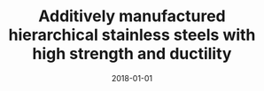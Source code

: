 ---
title: "Additively manufactured hierarchical stainless steels with high strength and ductility"
collection: publications
permalink: /publication/2018-01-01-Additively-manufactured-hierarchical-stainless-steels-with-high-strength-and-ductility
date: 2018-01-01
venue: 'Nature Materials'
paperurl: 'https://doi.org/10.1038/nmat5021'
citation: ' Y. Wang,  Thomas Voisin,  Joseph McKeown,  Jianchao Ye,  Nicholas Calta,  Zan Li,  Zhi Zeng,  Yin Zhang,  Wen Chen,  Tien Roehling,  Ryan Ott,  Melissa Santala,  Philip Depond,  Manyalibo Matthews,  Alex Hamza,  Ting Zhu, &quot;Additively manufactured hierarchical stainless steels with high strength and ductility.&quot; Nature Materials, 17, 63-71, 2018.'
authors: ' Y. Wang,  Thomas Voisin,  Joseph McKeown,  Jianchao Ye,  Nicholas Calta,  Zan Li,  Zhi Zeng,  Yin Zhang,  Wen Chen,  Tien Roehling,  Ryan Ott,  Melissa Santala,  Philip Depond,  Manyalibo Matthews,  Alex Hamza,  Ting Zhu, '
volume: '17'
pages: '63-71'
---